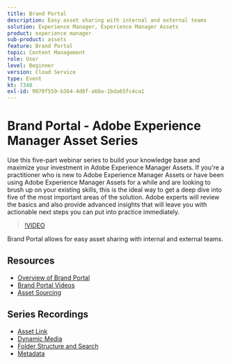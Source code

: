 ```yaml
---
title: Brand Portal
description: Easy asset sharing with internal and external teams
solution: Experience Manager, Experience Manager Assets
product: experience manager
sub-product: assets
feature: Brand Portal
topic: Content Management
role: User
level: Beginner
version: Cloud Service
type: Event
kt: 7340
exl-id: 9070f559-b364-4d8f-a60a-1bda65fc4ca1
---
```

# Brand Portal - Adobe Experience Manager Asset Series

Use this five-part webinar series to build your knowledge base and maximize your investment in Adobe Experience Manager Assets. If you're a practitioner who is new to Adobe Experience Manager Assets or have been using Adobe Experience Manager Assets for a while and are looking to brush up on your existing skills, this is the ideal way to get a deep dive into five of the most important areas of the solution. Adobe experts will review the basics and also provide advanced insights that will leave you with actionable next steps you can put into practice immediately.

>[!VIDEO](https://video.tv.adobe.com/v/332133/?quality=12&learn=on&hidetitle=true)

Brand Portal allows for easy asset sharing with internal and external teams.

## Resources

* [Overview of Brand Portal](https://experienceleague.adobe.com/docs/experience-manager-brand-portal/using/introduction/brand-portal.html)
* [Brand Portal Videos](https://experienceleague.adobe.com/docs/experience-manager-learn/assets/sharing/brand-portal.html)
* [Asset Sourcing](https://experienceleague.adobe.com/docs/experience-manager-brand-portal/using/asset-sourcing-in-brand-portal/brand-portal-asset-sourcing.html)

## Series Recordings

* [Asset Link](asset-link.md)
* [Dynamic Media](dynamic-media.md)
* [Folder Structure and Search](folder-structure-search.md)
* [Metadata](metadata.md)
